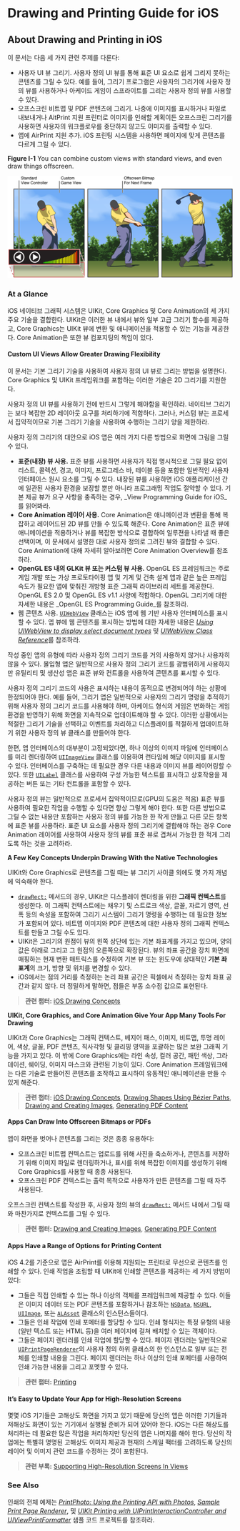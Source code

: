 # Drawing and Printing Guide for iOS

## About Drawing and Printing in iOS <a id="pageTitle"></a>

이 문서는 다음 세 가지 관련 주제를 다룬다:

* 사용자 UI 뷰 그리기. 사용자 정의 UI 뷰를 통해 표준 UI 요소로 쉽게 그리지 못하는 콘텐츠를 그릴 수 있다. 예를 들어, 그리기 프로그램은 사용자의 그리기에 사용자 정의 뷰를 사용하거나 아케이드 게임이 스프라이트를 그리는 사용자 정의 뷰를 사용할 수 있다.
* 오프스크린 비트맵 및 PDF 콘텐츠에 그리기. 나중에 이미지를 표시하거나 파일로 내보내거나 AitPrint 지원 프린터로 이미지를 인쇄할 계획이든 오프스크린 그리기를 사용하면 사용자의 워크플로우를 중단하지 않고도 이미지를 출력할 수 있다.
* 앱에 AirPrint 지원 추가. iOS 프린팅 시스템을 사용하면 페이지에 맞게 콘텐츠를 다르게 그릴 수 있다.

**Figure I-1**  You can combine custom views with standard views, and even draw things offscreen.

![](.gitbook/assets/ui_overlay_2x.png)

### At a Glance

iOS 네이티브 그래픽 시스템은 UIKit, Core Graphics 및 Core Animation의 세 가지 주요 기술을 결합한다. UIKit은 이러한 뷰 내에서 뷰와 일부 고급 그리기 함수를 제공하고, Core Graphics는 UIKit 뷰에 변환 및 애니메이션을 적용할 수 있는 기능을 제공한다. Core Animation은 또한 뷰 컴포지팅의 책임이 있다.

#### Custom UI Views Allow Greater Drawing Flexibility

이 문서는 기본 그리기 기술을 사용하여 사용자 정의 UI 뷰로 그리는 방법을 설명한다. Core Graphics 및 UIKit 프레임워크를 포함하는 이러한 기술은 2D 그리기를 지원한다.

사용자 정의 UI 뷰를 사용하기 전에 반드시 그렇게 해야함을 확인하라. 네이티브 그리기는 보다 복잡한 2D 레이아웃 요구를 처리하기에 적합하다. 그러나, 커스텀 뷰는 프로세서 집약적이므로 기본 그리기 기술을 사용하여 수행하는 그리기 양을 제한하라.

사용자 정의 그리기의 대안으로 iOS 앱은 여러 가지 다른 방법으로 화면에 그림을 그릴 수 있다.

* **표준\(내장\) 뷰 사용.** 표준 뷰를 사용하면 사용자가 직접 명시적으로 그릴 필요 없이 리스트, 콜렉션, 경고, 이미지, 프로그레스 바, 테이블 등을 포함한 일반적인 사용자 인터페이스 원시 요소를 그릴 수 있다. 내장된 뷰를 사용하면 iOS 애플리케이션 간에 일관된 사용자 환경을 보장할 뿐만 아니라 프로그래밍 작업도 절약할 수 있다. 기본 제공 뷰가 요구 사항을 충족하는 경우, _View Programming Guide for iOS_를 읽어봐라.
* **Core Animation 레이어 사용.** Core Animation은 애니메이션과 변환을 통해 복잡하고 레이어드된 2D 뷰를 만들 수 있도록 해준다. Core Animation은 표준 뷰에 애니메이션을 적용하거나 뷰를 복잡한 방식으로 결합하여 일루젼을 나타낼 때 좋은 선택이며, 이 문서에서 설명한 대로 사용자 정의로 그려진 뷰와 결합할 수 있다. Core Animation에 대해 자세히 알아보려면 Core Animation Overview를 참조하라.
* **OpenGL ES 내의 GLKit 뷰 또는 커스텀 뷰 사용.** OpenGL ES 프레임워크는 주로 게임 개발 또는 가상 프로토타이핑 앱 및 기계 및 건축 설계 앱과 같은 높은 프레임 속도가 필요한 앱에 맞춰진 개방형 표준 그래픽 라이브러리 세트를 제공한다. OpenGL ES 2.0 및 OpenGL ES v1.1 사양에 적합하다. OpenGL 그리기에 대한 자세한 내용은 _OpenGL ES Programming Guide_를 참조하라.
* 웹 콘텐츠 사용. [`UIWebView`](https://developer.apple.com/documentation/uikit/uiwebview) 클래스는 iOS 앱에 웹 기반 사용자 인터페이스를 표시할 수 있다. 엡 뷰에 웹 콘텐츠를 표시하는 방법에 대한 자세한 내용은 [_Using UIWebView to display select document types_](https://developer.apple.com/library/archive/qa/qa1630/_index.html#//apple_ref/doc/uid/DTS40008749) 및 [_UIWebView Class Reference_](https://developer.apple.com/documentation/uikit/uiwebview)를 참조하라.

작성 중인 앱의 유형에 따라 사용자 정의 그리기 코드를 거의 사용하지 않거나 사용자히 않을 수 있다. 몰입형 앱은 일반적으로 사용자 정의 그리기 코드를 광범위하게 사용하지만 유틸리티 및 생산성 앱은 표준 뷰와 컨트롤을 사용하여 콘텐츠를 표시할 수 있다.

사용자 정의 그리기 코드의 사용은 표시하는 내용이 동적으로 변경되어야 하는 상황에 한정되어야 한다. 예를 들어, 그리기 앱은 일반적으로 사용자의 그리기 명령을 추적하기 위해 사용자 정의 그리기 코드를 사용해야 하며, 아케이드 형식의 게임은 변화하는 게임 환경을 반영하기 위해 화면을 지속적으로 업데이트해야 할 수 있다. 이러한 상황에서는 적절한 그리기 기술을 선택하고 이벤트를 처리하고 디스플레이를 적절하게 업데이트하기 위한 사용자 정의 뷰 클래스를 만들어야 한다.

한편, 앱 인터페이스의 대부분이 고정되었다면, 하나 이상의 이미지 파일에 인터페이스를 미리 렌더링하여 [`UIImageView`](https://developer.apple.com/documentation/uikit/uiimageview) 클래스를 이용하여 런타임에 해당 이미지를 표시할 수 있다. 인터페이스를 구축하는 데 필요한 경우 다른 내용과 이미지 뷰를 레이어링할 수 있다. 또한 [`UILabel`](https://developer.apple.com/documentation/uikit/uilabel) 클래스를 사용하여 구성 가능한 텍스트를 표시하고 상호작용을 제공하는 버튼 또는 기타 컨트롤을 포함할 수 있다.

사용자 정의 뷰는 일반적으로 프로세서 집약적이므로\(GPU의 도움은 적음\) 표준 뷰를 사용하여 필요한 작업을 수행할 수 있다면 항상 그렇게 해야 한다. 또한 다른 방법으로 그릴 수 없는 내용만 포함하는 사용자 정의 뷰를 가능한 한 작게 만들고 다른 모든 항목에 표준 뷰를 사용하라. 표준 UI 요소를 사용자 정의 그리기에 결합해야 하는 경우 Core Animation 레이어를 사용하여 사용자 정의 뷰를 표준 뷰로 겹쳐서 가능한 한 적게 그리도록 하는 것을 고려하라.

**A Few Key Concepts Underpin Drawing With the Native Technologies**

UIKit와 Core Graphics로 콘텐츠를 그릴 때는 뷰 그리기 사이클 외에도 몇 가지 개념에 익숙해야 한다.

* [`drawRect:`](https://developer.apple.com/documentation/uikit/uiview/1622529-draw) 메서드의 경우, UIKit은 디스플레이 렌더링을 위한 **그래픽 컨텍스트**를 생성한다. 이 그래픽 컨텍스트에는 채우기 및 스트로크 색상, 글꼴, 자르기 영역, 선 폭 등의 속성을 포함하여 그리기 시스템이 그리기 명령을 수행하는 데 필요한 정보가 포함되어 있다. 비트맵 이미지와 PDF 콘텐츠에 대한 사용자 정의 그래픽 컨텍스트를 만들고 그릴 수도 있다.
* UIKit은 그리기의 원점이 뷰의 왼쪽 상단에 있는 기본 좌표계를 가지고 있으며, 양의 값은 아래로 그리고 그 원점의 오른쪽으로 확장된다. 뷰의 좌표 공간을 장치 화면에 매핑하는 현재 변환 매트릭스를 수정하여 기본 뷰 또는 윈도우에 상대적인 **기본 좌표계**의 크기, 방향 및 위치를 변경할 수 있다.
* iOS에서는 점의 거리를 측정하는 논리 좌표 공간은 픽셀에서 측정하는 장치 좌표 공간과 같지 않다. 더 정밀하게 말하면, 점들은 부동 소수점 값으로 표현된다.

> **관련 챕터:** [iOS Drawing Concepts](https://developer.apple.com/library/archive/documentation/2DDrawing/Conceptual/DrawingPrintingiOS/GraphicsDrawingOverview/GraphicsDrawingOverview.html#//apple_ref/doc/uid/TP40010156-CH14-SW1)

**UIKit, Core Graphics, and Core Animation Give Your App Many Tools For Drawing**

UIKit과 Core Graphics는 그래픽 컨텍스트, 베지어 패스, 이미지, 비트맵, 투명 레이어, 색상, 글꼴, PDF 콘텐츠, 직사각형 및 클리핑 영역을 포괄하는 많은 보완 그래픽 기능을 가지고 있다. 이 밖에 Core Graphics에는 라인 속성, 컬러 공간, 패턴 색상, 그라데이션, 쉐이딩, 이미지 마스크와 관련된 기능이 있다. Core Animation 프레임워크에는 다른 기술로 만들어진 콘텐츠를 조작하고 표시하여 유동적인 애니메이션을 만들 수 있게 해준다.

> **관련 챕터:** [iOS Drawing Concepts](https://developer.apple.com/library/archive/documentation/2DDrawing/Conceptual/DrawingPrintingiOS/GraphicsDrawingOverview/GraphicsDrawingOverview.html#//apple_ref/doc/uid/TP40010156-CH14-SW1), [Drawing Shapes Using Bézier Paths](https://developer.apple.com/library/archive/documentation/2DDrawing/Conceptual/DrawingPrintingiOS/BezierPaths/BezierPaths.html#//apple_ref/doc/uid/TP40010156-CH11-SW1), [Drawing and Creating Images](https://developer.apple.com/library/archive/documentation/2DDrawing/Conceptual/DrawingPrintingiOS/HandlingImages/Images.html#//apple_ref/doc/uid/TP40010156-CH13-SW1), [Generating PDF Content](https://developer.apple.com/library/archive/documentation/2DDrawing/Conceptual/DrawingPrintingiOS/GeneratingPDF/GeneratingPDF.html#//apple_ref/doc/uid/TP40010156-CH10-SW1)

#### Apps Can Draw Into Offscreen Bitmaps or PDFs

앱이 화면을 벗어나 콘텐츠를 그리는 것은 종종 유용하다:

* 오프스크린 비트맵 컨텍스트는 업로드를 위해 사진을 축소하거나, 콘텐츠를 저장하기 위해 이미지 파일로 렌더링하거나, 표시를 위해 복잡한 이미지를 생성하기 위해 Core Graphics를 사용할 때 종종 사용된다.
* 오프스크린 PDF 컨텍스트는 출력 목적으로 사용자가 만든 콘텐츠를 그릴 때 자주 사용된다.

오프스크린 컨텍스트를 작성한 후, 사용자 정의 뷰의 [`drawRect:`](https://developer.apple.com/documentation/uikit/uiview/1622529-draw) 메서드 내에서 그릴 때와 마찬가지로 컨텍스트를 그릴 수 있다.

> **관련 챕터:** [Drawing and Creating Images](https://developer.apple.com/library/archive/documentation/2DDrawing/Conceptual/DrawingPrintingiOS/HandlingImages/Images.html#//apple_ref/doc/uid/TP40010156-CH13-SW1), [Generating PDF Content](https://developer.apple.com/library/archive/documentation/2DDrawing/Conceptual/DrawingPrintingiOS/GeneratingPDF/GeneratingPDF.html#//apple_ref/doc/uid/TP40010156-CH10-SW1)

#### Apps Have a Range of Options for Printing Content

iOS 4.2를 기준으로 앱은 AirPrint를 이용해 지원되는 프린터로 무선으로 콘텐츠를 인쇄할 수 있다. 인쇄 작업을 조립할 때 UIKit에 인쇄할 콘텐츠를 제공하는 세 가지 방법이 있다:

* 그들은 직접 인쇄할 수 있는 하나 이상의 객체를 프레임워크에 제공할 수 있다. 이들은 이미지 데이터 또는 PDF 콘텐츠를 포함하거나 참조하는 [`NSData`](https://developer.apple.com/library/archive/documentation/LegacyTechnologies/WebObjects/WebObjects_3.5/Reference/Frameworks/ObjC/Foundation/Classes/NSDataClassCluster/Description.html#//apple_ref/occ/cl/NSData), [`NSURL`](https://developer.apple.com/documentation/foundation/nsurl), [`UIImage`](https://developer.apple.com/documentation/uikit/uiimage), 또는 [`ALAsset`](https://developer.apple.com/documentation/assetslibrary/alasset) 클래스의 인스턴스들이다.
* 그들은 인쇄 작업에 인쇄 포메터를 할당할 수 있다. 인쇄 형식자는 특정 유형의 내용\(일반 텍스트 또는 HTML 등\)을 여러 페이지에 걸쳐 배치할 수 있는 객체이다.
* 그들은 페이지 렌더러를 인쇄 작업에 할당할 수 있다. 페이지 렌더러는 일반적으로 [`UIPrintPageRenderer`](https://developer.apple.com/documentation/uikit/uiprintpagerenderer)의 사용자 정의 하위 클래스의 한 인스턴스로 일부 또는 전체를 인쇄할 내용을 그린다. 페이지 렌더러는 하나 이상의 인쇄 포메터를 사용하여 인쇄 가능한 내용을 그리고 포멧할 수 있다.

> **관련 챕터:** [Printing](https://developer.apple.com/library/archive/documentation/2DDrawing/Conceptual/DrawingPrintingiOS/Printing/Printing.html#//apple_ref/doc/uid/TP40010156-CH12-SW1)

#### It’s Easy to Update Your App for High-Resolution Screens

몇몇 iOS 기기들은 고해상도 화면을 가지고 있기 때문에 당신의 앱은 이러한 기기들과 저해상도 화면이 있는 기기에서 실행될 준비가 되어 있어야 한다. iOS는 다른 해상도를 처리하는 데 필요한 많은 작업을 처리하지만 당신의 앱은 나머지를 해야 한다. 당신의 작업에는 특별히 명명된 고해상도 이미지 제공과 현재의 스케일 팩터를 고려하도록 당신의 레이어 및 이미지 관련 코드를 수정하는 것이 포함된다.

> **관련 부록:** [Supporting High-Resolution Screens In Views](https://developer.apple.com/library/archive/documentation/2DDrawing/Conceptual/DrawingPrintingiOS/SupportingHiResScreensInViews/SupportingHiResScreensInViews.html#//apple_ref/doc/uid/TP40010156-CH15-SW1)

### See Also

인쇄의 전체 예제는 [_PrintPhoto: Using the Printing API with Photos_](https://developer.apple.com/library/archive/samplecode/PrintPhoto/Introduction/Intro.html#//apple_ref/doc/uid/DTS40010366), [_Sample Print Page Renderer_](https://developer.apple.com/library/archive/samplecode/Recipes_+_Printing/Introduction/Intro.html#//apple_ref/doc/uid/DTS40011098), 및 [_UIKit Printing with UIPrintInteractionController and UIViewPrintFormatter_](https://developer.apple.com/library/archive/samplecode/PrintWebView/Introduction/Intro.html#//apple_ref/doc/uid/DTS40010311) 샘플 코드 프로젝트를 참조하라.



